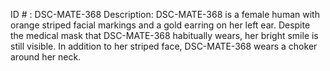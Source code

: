 ID # : DSC-MATE-368
Description: DSC-MATE-368 is a female human with orange striped facial markings and a gold earring on her left ear. Despite the medical mask that DSC-MATE-368 habitually wears, her bright smile is still visible. In addition to her striped face, DSC-MATE-368 wears a choker around her neck.